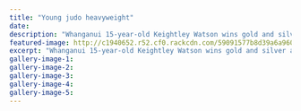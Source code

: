 ```yaml
---
title: "Young judo heavyweight"
date: 
description: "Whanganui 15-year-old Keightley Watson wins gold and silver against the big boys in Tonga..."
featured-image: http://c1940652.r52.cf0.rackcdn.com/59091577b8d39a6a9600051a/keightley-judo-oceania-gold-chron-3-may.jpg
excerpt: "Whanganui 15-year-old Keightley Watson wins gold and silver against the big boys in Tonga."
gallery-image-1: 
gallery-image-2: 
gallery-image-3: 
gallery-image-4: 
gallery-image-5: 
---
```

